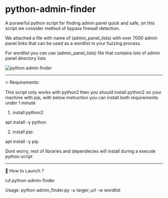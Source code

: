 # python-admin-finder
A porwerful python script for finding admin panel quick and safe, on this script we consider method of bypass firewall detection.

We attached a file with name of (admin_panel_lists) with over 7000 admin panel links that can be used as a wordlist in your fuzzing process.

For wordlist you can use (admin_panel_lists) file that contains lots of admin panel directory lists

<img src="https://github.com/p3ym4nmhp/python-admin-finder/assets/161972215/3622a097-e8b6-42b5-a688-31115fa387e8" alt="python admin finder">

-------------------------------
🔥 Requirements:

This script only works with python2 then you should install python2 on your machine with pip, with below instruction you can install both requirements under 1 minute

1. install python2:

apt install -y python

2. install pip:

apt install -y pip

Dont worry, rest of libraries and dependecies will install during a execute python script

----------------------------

📌 How to Launch ?

 cd python-admin-finder
 
 Usage: python admin_finder.py -u targer_url -w wordlist
